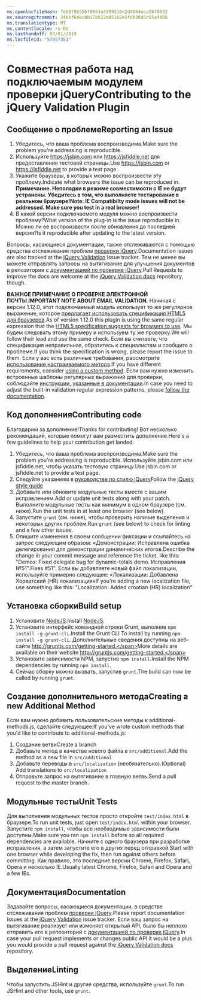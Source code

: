 ```yaml
---
ms.openlocfilehash: 7eb0f9b556f0663a5208310d2d4864eca28f8632
ms.sourcegitcommit: 24b1f6decbb17bb22a45166e5fdb0845c65af498
ms.translationtype: MT
ms.contentlocale: ru-RU
ms.lasthandoff: 03/01/2019
ms.locfileid: "57057351"
---
```

# <a name="contributing-to-the-jquery-validation-plugin"></a><span data-ttu-id="02fbb-101">Совместная работа над подключаемым модулем проверки jQuery</span><span class="sxs-lookup"><span data-stu-id="02fbb-101">Contributing to the jQuery Validation Plugin</span></span>

## <a name="reporting-an-issue"></a><span data-ttu-id="02fbb-102">Сообщение о проблеме</span><span class="sxs-lookup"><span data-stu-id="02fbb-102">Reporting an Issue</span></span>

1. <span data-ttu-id="02fbb-103">Убедитесь, что ваша проблема воспроизводима.</span><span class="sxs-lookup"><span data-stu-id="02fbb-103">Make sure the problem you're addressing is reproducible.</span></span>
2. <span data-ttu-id="02fbb-104">Используйте https://jsbin.com или https://jsfiddle.net для предоставления тестовой страницы.</span><span class="sxs-lookup"><span data-stu-id="02fbb-104">Use https://jsbin.com or https://jsfiddle.net to provide a test page.</span></span>
3. <span data-ttu-id="02fbb-105">Укажите браузеры, в которых можно воспроизвести эту проблему.</span><span class="sxs-lookup"><span data-stu-id="02fbb-105">Indicate what browsers the issue can be reproduced in.</span></span> <span data-ttu-id="02fbb-106">**Примечание. Неполадки в режиме совместимости с IE не будут устранены. Убедитесь в том, что выполняете тестирование в реальном браузере!**</span><span class="sxs-lookup"><span data-stu-id="02fbb-106">**Note: IE Compatibilty mode issues will not be addressed. Make sure you test in a real browser!**</span></span>
4. <span data-ttu-id="02fbb-107">В какой версии подключаемого модуля можно воспроизвести проблему?</span><span class="sxs-lookup"><span data-stu-id="02fbb-107">What version of the plug-in is the issue reproducible in.</span></span> <span data-ttu-id="02fbb-108">Можно ли ее воспроизвести после обновления до последней версии?</span><span class="sxs-lookup"><span data-stu-id="02fbb-108">Is it reproducible after updating to the latest version.</span></span>

<span data-ttu-id="02fbb-109">Вопросы, касающиеся документации, также отслеживаются с помощью средства отслеживания проблем [проверки jQuery](https://github.com/jquery-validation/jquery-validation/issues).</span><span class="sxs-lookup"><span data-stu-id="02fbb-109">Documentation issues are also tracked at the [jQuery Validation](https://github.com/jquery-validation/jquery-validation/issues) issue tracker.</span></span>
<span data-ttu-id="02fbb-110">Тем не менее вы можете отправлять запросы на вытягивание для улучшения документов в репозитории с [документацией по проверке jQuery](https://github.com/jquery-validation/validation-content).</span><span class="sxs-lookup"><span data-stu-id="02fbb-110">Pull Requests to improve the docs are welcome at the [jQuery Validation docs](https://github.com/jquery-validation/validation-content) repository, though.</span></span>

<span data-ttu-id="02fbb-111">**ВАЖНОЕ ПРИМЕЧАНИЕ О ПРОВЕРКЕ ЭЛЕКТРОННОЙ ПОЧТЫ**.</span><span class="sxs-lookup"><span data-stu-id="02fbb-111">**IMPORTANT NOTE ABOUT EMAIL VALIDATION**.</span></span> <span data-ttu-id="02fbb-112">Начиная с версии 1.12.0, этот подключаемый модуль использует то же регулярное выражение, которое [предлагает использовать спецификация HTML5 для браузеров](https://html.spec.whatwg.org/multipage/forms.html#valid-e-mail-address).</span><span class="sxs-lookup"><span data-stu-id="02fbb-112">As of version 1.12.0 this plugin is using the same regular expression that the [HTML5 specification suggests for browsers to use](https://html.spec.whatwg.org/multipage/forms.html#valid-e-mail-address).</span></span> <span data-ttu-id="02fbb-113">Мы будем следовать этому примеру и используем ту же проверку.</span><span class="sxs-lookup"><span data-stu-id="02fbb-113">We will follow their lead and use the same check.</span></span> <span data-ttu-id="02fbb-114">Если вы считаете, что спецификация неправильная, обратитесь к специалистам и сообщите о проблеме.</span><span class="sxs-lookup"><span data-stu-id="02fbb-114">If you think the specification is wrong, please report the issue to them.</span></span> <span data-ttu-id="02fbb-115">Если у вас есть различные требования, рассмотрите [использование настраиваемого метода](http://jqueryvalidation.org/jQuery.validator.addMethod/).</span><span class="sxs-lookup"><span data-stu-id="02fbb-115">If you have different requirements, consider [using a custom method](http://jqueryvalidation.org/jQuery.validator.addMethod/).</span></span>
<span data-ttu-id="02fbb-116">Если вам нужно изменить встроенные шаблоны регулярных выражений для проверки, соблюдайте [инструкции, указанные в документации](http://jqueryvalidation.org/jQuery.validator.methods/).</span><span class="sxs-lookup"><span data-stu-id="02fbb-116">In case you need to adjust the built-in validation regular expression patterns, please [follow the documentation](http://jqueryvalidation.org/jQuery.validator.methods/).</span></span>

## <a name="contributing-code"></a><span data-ttu-id="02fbb-117">Код дополнения</span><span class="sxs-lookup"><span data-stu-id="02fbb-117">Contributing code</span></span>

<span data-ttu-id="02fbb-118">Благодарим за дополнение!</span><span class="sxs-lookup"><span data-stu-id="02fbb-118">Thanks for contributing!</span></span> <span data-ttu-id="02fbb-119">Вот несколько рекомендаций, которые помогут вам разместить дополнение.</span><span class="sxs-lookup"><span data-stu-id="02fbb-119">Here's a few guidelines to help your contribution get landed.</span></span>

1. <span data-ttu-id="02fbb-120">Убедитесь, что ваша проблема воспроизводима.</span><span class="sxs-lookup"><span data-stu-id="02fbb-120">Make sure the problem you're addressing is reproducible.</span></span> <span data-ttu-id="02fbb-121">Используйте jsbin.com или jsfiddle.net, чтобы указать тестовую страницу.</span><span class="sxs-lookup"><span data-stu-id="02fbb-121">Use jsbin.com or jsfiddle.net to provide a test page.</span></span>
2. <span data-ttu-id="02fbb-122">Следуйте указаниям в [руководстве по стилю jQuery](http://contribute.jquery.com/style-guides/js)</span><span class="sxs-lookup"><span data-stu-id="02fbb-122">Follow the [jQuery style guide](http://contribute.jquery.com/style-guides/js)</span></span>
3. <span data-ttu-id="02fbb-123">Добавьте или обновите модульные тесты вместе с вашим исправлением.</span><span class="sxs-lookup"><span data-stu-id="02fbb-123">Add or update unit tests along with your patch.</span></span> <span data-ttu-id="02fbb-124">Выполните модульные тесты как минимум в одном браузере (см. ниже).</span><span class="sxs-lookup"><span data-stu-id="02fbb-124">Run the unit tests in at least one browser (see below).</span></span>
4. <span data-ttu-id="02fbb-125">Запустите `grunt` (см. ниже), чтобы проверить наличие выделения и некоторых других проблем.</span><span class="sxs-lookup"><span data-stu-id="02fbb-125">Run `grunt` (see below) to check for linting and a few other issues.</span></span>
5. <span data-ttu-id="02fbb-126">Опишите изменения в своем сообщении фиксации и ссылайтесь на запрос следующим образом: «Демонстрации: Исправлена ошибка делегирования для демонстрации динамических итогов.</span><span class="sxs-lookup"><span data-stu-id="02fbb-126">Describe the change in your commit message and reference the ticket, like this: "Demos: Fixed delegate bug for dynamic-totals demo.</span></span> <span data-ttu-id="02fbb-127">Исправления №51".</span><span class="sxs-lookup"><span data-stu-id="02fbb-127">Fixes #51".</span></span> <span data-ttu-id="02fbb-128">Если вы добавляете новый файл локализации, используйте примерно следующее: «Локализации: Добавлена Хорватский (HR) локализация»</span><span class="sxs-lookup"><span data-stu-id="02fbb-128">If you're adding a new localization file, use something like this: "Localization: Added croatian (HR) localization"</span></span>

## <a name="build-setup"></a><span data-ttu-id="02fbb-129">Установка сборки</span><span class="sxs-lookup"><span data-stu-id="02fbb-129">Build setup</span></span>

1. <span data-ttu-id="02fbb-130">Установите [NodeJS](http://nodejs.org).</span><span class="sxs-lookup"><span data-stu-id="02fbb-130">Install [NodeJS](http://nodejs.org).</span></span>
2. <span data-ttu-id="02fbb-131">Установите интерфейс командной строки Grunt, выполнив `npm install -g grunt-cli`.</span><span class="sxs-lookup"><span data-stu-id="02fbb-131">Install the Grunt CLI To install by running `npm install -g grunt-cli`.</span></span> <span data-ttu-id="02fbb-132">Дополнительные сведения доступны на веб-сайте http://gruntjs.com/getting-started.</span><span class="sxs-lookup"><span data-stu-id="02fbb-132">More details are available on their website http://gruntjs.com/getting-started.</span></span>
3. <span data-ttu-id="02fbb-133">Установите зависимости NPM, запустив `npm install`.</span><span class="sxs-lookup"><span data-stu-id="02fbb-133">Install the NPM dependencies by running `npm install`.</span></span>
4. <span data-ttu-id="02fbb-134">Сейчас сборку можно вызвать, запустив `grunt`.</span><span class="sxs-lookup"><span data-stu-id="02fbb-134">The build can now be called by running `grunt`.</span></span>

## <a name="creating-a-new-additional-method"></a><span data-ttu-id="02fbb-135">Создание дополнительного метода</span><span class="sxs-lookup"><span data-stu-id="02fbb-135">Creating a new Additional Method</span></span>

<span data-ttu-id="02fbb-136">Если вам нужно добавить пользовательские методы к additional-methods.js, сделайте следующее:</span><span class="sxs-lookup"><span data-stu-id="02fbb-136">If you've wrote custom methods that you'd like to contribute to additional-methods.js:</span></span>

1. <span data-ttu-id="02fbb-137">Создание ветви</span><span class="sxs-lookup"><span data-stu-id="02fbb-137">Create a branch</span></span>
2. <span data-ttu-id="02fbb-138">Добавьте метод в качестве нового файла в `src/additional`.</span><span class="sxs-lookup"><span data-stu-id="02fbb-138">Add the method as a new file in `src/additional`</span></span>
3. <span data-ttu-id="02fbb-139">Добавьте переводы в `src/localization` (необязательно).</span><span class="sxs-lookup"><span data-stu-id="02fbb-139">(Optional) Add translations to `src/localization`</span></span>
4. <span data-ttu-id="02fbb-140">Отправьте запрос на вытягивание в главную ветвь.</span><span class="sxs-lookup"><span data-stu-id="02fbb-140">Send a pull request to the master branch.</span></span>

## <a name="unit-tests"></a><span data-ttu-id="02fbb-141">Модульные тесты</span><span class="sxs-lookup"><span data-stu-id="02fbb-141">Unit Tests</span></span>

<span data-ttu-id="02fbb-142">Для выполнения модульных тестов просто откройте `test/index.html` в браузере.</span><span class="sxs-lookup"><span data-stu-id="02fbb-142">To run unit tests, just open `test/index.html` within your browser.</span></span> <span data-ttu-id="02fbb-143">Запустите `npm install`, чтобы все необходимые зависимости были доступны.</span><span class="sxs-lookup"><span data-stu-id="02fbb-143">Make sure you ran `npm install` before so all required dependencies are available.</span></span>
<span data-ttu-id="02fbb-144">Начните с одного браузера при разработке исправления, а затем запустите его в других перед отправкой.</span><span class="sxs-lookup"><span data-stu-id="02fbb-144">Start with one browser while developing the fix, then run against others before committing.</span></span> <span data-ttu-id="02fbb-145">Как правило, это последние версии Chrome, Firefox, Safari, Opera и несколько IE.</span><span class="sxs-lookup"><span data-stu-id="02fbb-145">Usually latest Chrome, Firefox, Safari and Opera and a few IEs.</span></span>

## <a name="documentation"></a><span data-ttu-id="02fbb-146">Документация</span><span class="sxs-lookup"><span data-stu-id="02fbb-146">Documentation</span></span>

<span data-ttu-id="02fbb-147">Задавайте вопросы, касающиеся документации, в средстве отслеживания проблем [проверки jQuery](https://github.com/jquery-validation/jquery-validation/issues).</span><span class="sxs-lookup"><span data-stu-id="02fbb-147">Please report documentation issues at the [jQuery Validation](https://github.com/jquery-validation/jquery-validation/issues) issue tracker.</span></span>
<span data-ttu-id="02fbb-148">Если ваш запрос на вытягивание реализует или изменяет открытый API, было бы неплохо отправить его в репозиторий с [документацией по проверке jQuery](https://github.com/jquery-validation/validation-content).</span><span class="sxs-lookup"><span data-stu-id="02fbb-148">In case your pull request implements or changes public API it would be a plus you would provide a pull request against the [jQuery Validation docs](https://github.com/jquery-validation/validation-content) repository.</span></span>

## <a name="linting"></a><span data-ttu-id="02fbb-149">Выделение</span><span class="sxs-lookup"><span data-stu-id="02fbb-149">Linting</span></span>

<span data-ttu-id="02fbb-150">Чтобы запустить JSHint и другие средства, используйте `grunt`.</span><span class="sxs-lookup"><span data-stu-id="02fbb-150">To run JSHint and other tools, use `grunt`.</span></span>
